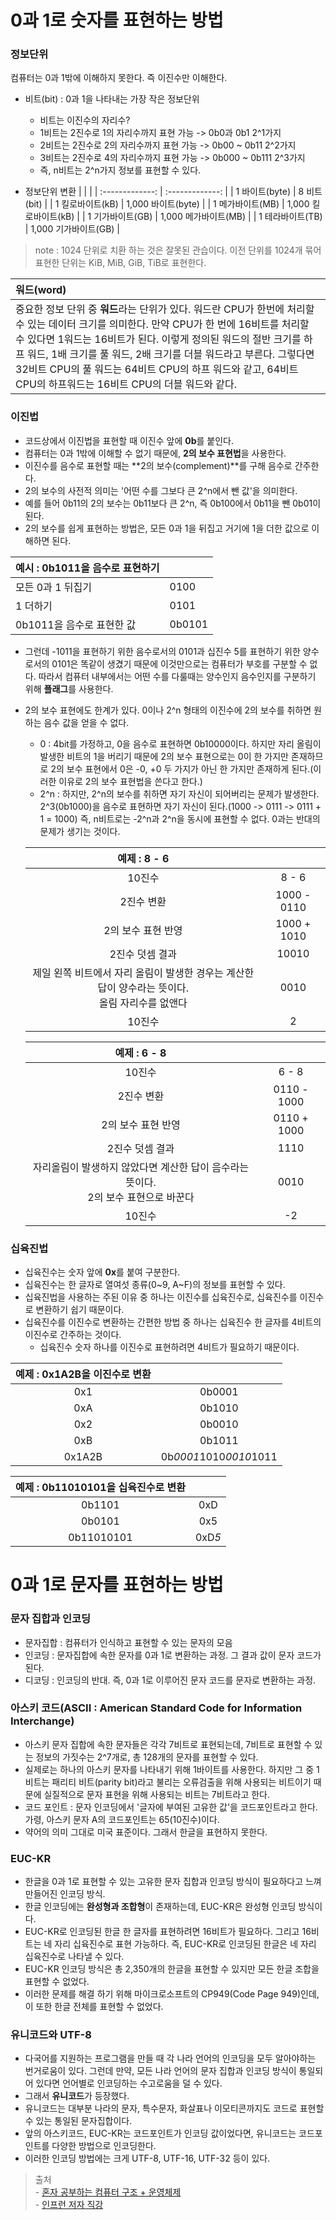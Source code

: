 # **0과 1로 숫자를 표현하는 방법**

### 정보단위

컴퓨터는 0과 1밖에 이해하지 못한다. 즉 이진수만 이해한다.

- 비트(bit) : 0과 1을 나타내는 가장 작은 정보단위

  - 비트는 이진수의 자리수?
  - 1비트는 2진수로 1의 자리수까지 표현 가능 -> 0b0과 0b1 2^1가지
  - 2비트는 2진수로 2의 자리수까지 표현 가능 -> 0b00 ~ 0b11 2^2가지
  - 3비트는 2진수로 4의 자리수까지 표현 가능 -> 0b000 ~ 0b111 2^3가지
  - 즉, n비트는 2^n가지 정보를 표현할 수 있다.

- 정보단위 변환
  | | |
  | :-------------: | :-------------: |
  | 1 바이트(byte) | 8 비트(bit) |
  | 1 킬로바이트(kB) | 1,000 바이트(byte) |
  | 1 메가바이트(MB) | 1,000 킬로바이트(kB) |
  | 1 기가바이트(GB) | 1,000 메가바이트(MB) |
  | 1 테라바이트(TB) | 1,000 기가바이트(GB) |

> note : 1024 단위로 치환 하는 것은 잘못된 관습이다. 이전 단위를 1024개 묶어 표현한 단위는 KiB, MiB, GiB, TiB로 표현한다.

| 워드(word)                                                                                                                                                                                                                                                                                                                                                                                          |
| :-------------------------------------------------------------------------------------------------------------------------------------------------------------------------------------------------------------------------------------------------------------------------------------------------------------------------------------------------------------------------------------------------- |
| 중요한 정보 단위 중 **워드**라는 단위가 있다. 워드란 CPU가 한번에 처리할 수 있는 데이터 크기를 의미한다. 만약 CPU가 한 번에 16비트를 처리할 수 있다면 1워드는 16비트가 된다. 이렇게 정의된 워드의 절반 크기를 하프 워드, 1배 크기를 풀 워드, 2배 크기를 더블 워드라고 부른다. 그렇다면 32비트 CPU의 풀 워드는 64비트 CPU의 하프 워드와 같고, 64비트 CPU의 하프워드는 16비트 CPU의 더블 워드와 같다. |

### 이진법

- 코드상에서 이진법을 표현할 때 이진수 앞에 **0b**를 붙인다.
- 컴퓨터는 0과 1밖에 이해할 수 없기 때문에, **2의 보수 표현법**을 사용한다.
- 이진수를 음수로 표현할 때는 **2의 보수(complement)**를 구해 음수로 간주한다.
- 2의 보수의 사전적 의미는 '어떤 수를 그보다 큰 2^n에서 뺀 값'을 의미한다.
- 예를 들어 0b11의 2의 보수는 0b11보다 큰 2^n, 즉 0b100에서 0b11을 뺀 0b01이 된다.
- 2의 보수를 쉽게 표현하는 방법은, 모든 0과 1을 뒤집고 거기에 1을 더한 값으로 이해하면 된다.

| 예시 : 0b1011을 음수로 표현하기 |        |
| :------------------------------ | :----- |
| 모든 0과 1 뒤집기               | 0100   |
| 1 더하기                        | 0101   |
| 0b1011을 음수로 표현한 값       | 0b0101 |

- 그런데 -1011을 표현하기 위한 음수로서의 0101과 십진수 5를 표현하기 위한 양수로서의 0101은 똑같이 생겼기 때문에 이것만으로는 컴퓨터가 부호를 구분할 수 없다. 따라서 컴퓨터 내부에서는 어떤 수를 다룰때는 양수인지 음수인지를 구분하기 위해 **플래그**를 사용한다.

- 2의 보수 표현에도 한계가 있다. 0이나 2^n 형태의 이진수에 2의 보수를 취하면 원하는 음수 값을 얻을 수 없다.

  - 0 : 4bit를 가정하고, 0을 음수로 표현하면 0b10000이다. 하지만 자리 올림이 발생한 비트의 1을 버리기 때문에 2의 보수 표현으로는 0이 한 가지만 존재하므로 2의 보수 표현에서 0은 -0, +0 두 가지가 아닌 한 가지만 존재하게 된다.(이러한 이유로 2의 보수 표현법을 쓴다고 한다.)
  - 2^n : 하지만, 2^n의 보수를 취하면 자기 자신이 되어버리는 문제가 발생한다. 2^3(0b1000)을 음수로 표현하면 자기 자신이 된다.(1000 -> 0111 -> 0111 + 1 = 1000) 즉, n비트로는 -2^n과 2^n을 동시에 표현할 수 없다. 0과는 반대의 문제가 생기는 것이다.

  |                                            예제 : 8 - 6                                            |             |
  | :------------------------------------------------------------------------------------------------: | :---------: |
  |                                               10진수                                               |    8 - 6    |
  |                                             2진수 변환                                             | 1000 - 0110 |
  |                                         2의 보수 표현 반영                                         | 1000 + 1010 |
  |                                          2진수 덧셈 결과                                           |    10010    |
  | 제일 왼쪽 비트에서 자리 올림이 발생한 경우는 계산한 답이 양수라는 뜻이다. <br>올림 자리수를 없앤다 |    0010     |
  |                                               10진수                                               |      2      |

  |                                     예제 : 6 - 8                                      |             |
  | :-----------------------------------------------------------------------------------: | :---------: |
  |                                        10진수                                         |    6 - 8    |
  |                                      2진수 변환                                       | 0110 - 1000 |
  |                                  2의 보수 표현 반영                                   | 0110 + 1000 |
  |                                    2진수 덧셈 결과                                    |    1110     |
  | 자리올림이 발생하지 않았다면 계산한 답이 음수라는 뜻이다.<br>2의 보수 표현으로 바꾼다 |    0010     |
  |                                        10진수                                         |     -2      |

### 십육진법

- 십육진수는 숫자 앞에 **0x**를 붙여 구분한다.
- 십육진수는 한 글자로 열여섯 종류(0~9, A~F)의 정보를 표현할 수 있다.
- 십육진법을 사용하는 주된 이유 중 하나는 이진수를 십육진수로, 십육진수를 이진수로 변환하기 쉽기 때문이다.
- 십육진수를 이진수로 변환하는 간편한 방법 중 하나는 십육진수 한 글자를 4비트의 이진수로 간주하는 것이다.
  - 십육진수 숫자 하나를 이진수로 표현하려면 4비트가 필요하기 때문이다.

| 예제 : 0x1A2B을 이진수로 변환 |                        |
| :---------------------------: | :--------------------: |
|              0x1              |         0b0001         |
|              0xA              |         0b1010         |
|              0x2              |         0b0010         |
|              0xB              |         0b1011         |
|            0x1A2B             | 0b*0001*1010*0010*1011 |

| 예제 : 0b11010101을 십육진수로 변환 |        |
| :---------------------------------: | :----: |
|               0b1101                |  0xD   |
|               0b0101                |  0x5   |
|             0b11010101              | 0xD*5* |

# **0과 1로 문자를 표현하는 방법**

### 문자 집합과 인코딩

- 문자집합 : 컴퓨터가 인식하고 표현할 수 있는 문자의 모음
- 인코딩 : 문자집합에 속한 문자를 0과 1로 변환하는 과정. 그 결과 값이 문자 코드가 된다.
- 디코딩 : 인코딩의 반대. 즉, 0과 1로 이루어진 문자 코드를 문자로 변환하는 과정.

### 아스키 코드(ASCII : American Standard Code for Information Interchange)

- 아스키 문자 집합에 속한 문자들은 각각 7비트로 표현되는데, 7비트로 표현할 수 있는 정보의 가짓수는 2^7개로, 총 128개의 문자를 표현할 수 있다.
- 실제로는 하나의 아스키 문자를 나타내기 위해 1바이트를 사용한다. 하지만 그 중 1비트는 패리티 비트(parity bit)라고 불리는 오류검출을 위해 사용되는 비트이기 때문에 실질적으로 문자 표현을 위해 사용되는 비트는 7비트라고 한다.
- 코드 포인트 : 문자 인코딩에서 '글자에 부여된 고유한 값'을 코드포인트라고 한다. 가령, 아스키 문자 A의 코드포인트는 65(10진수)이다.
- 약어의 의미 그대로 미국 표준이다. 그래서 한글을 표현하지 못한다.

### EUC-KR

- 한글을 0과 1로 표현할 수 있는 고유한 문자 집합과 인코딩 방식이 필요하다고 느껴 만들어진 인코딩 방식.
- 한글 인코딩에는 **완성형과 조합형**이 존재하는데, EUC-KR은 완성형 인코딩 방식이다.
- EUC-KR로 인코딩된 한글 한 글자를 표현하려면 16비트가 필요하다. 그리고 16비트는 네 자리 십육진수로 표현 가능하다. 즉, EUC-KR로 인코딩된 한글은 네 자리 십육진수로 나타낼 수 있다.
- EUC-KR 인코딩 방식은 총 2,350개의 한글을 표현할 수 있지만 모든 한글 조합을 표현할 수 없었다.
- 이러한 문제를 해결 하기 위해 마이크로소프트의 CP949(Code Page 949)인데, 이 또한 한글 전체를 표현할 수 없었다.

### 유니코드와 UTF-8

- 다국어를 지원하는 프로그램을 만들 때 각 나라 언어의 인코딩을 모두 알아야하는 번거로움이 있다. 그런데 만약, 모든 나라 언어의 문자 집합과 인코딩 방식이 통일되어 있다면 언어별로 인코딩하는 수고로움을 덜 수 있다.
- 그래서 **유니코드**가 등장했다.
- 유니코드는 대부분 나라의 문자, 특수문자, 화살표나 이모티콘까지도 코드로 표현할 수 있는 통일된 문자집합이다.
- 앞의 아스키코드, EUC-KR는 코드포인트가 인코딩 값이었다면, 유니코드는 코드포인트를 다양한 방법으로 인코딩한다.
- 이러한 인코딩 방법에는 크게 UTF-8, UTF-16, UTF-32 등이 있다.

> 출처 \
> \- [혼자 공부하는 컴퓨터 구조 + 운영체제](https://product.kyobobook.co.kr/detail/S000061584886) \
> \- [인프런 저자 직강](https://inf.run/M23e)
